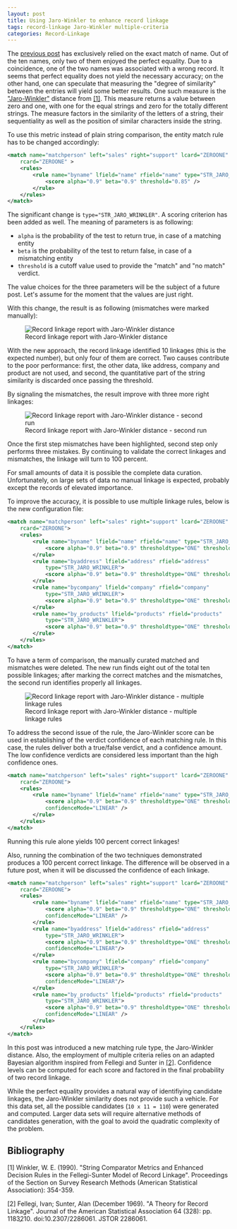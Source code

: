 ```yaml
---
layout: post
title: Using Jaro-Winkler to enhance record linkage
tags: record-linkage Jaro-Winkler multiple-criteria
categories: Record-Linkage
---
```


The <a href="/reco-link/2015-10-28/Basic-Model/">previous post</a> has exclusively relied on the exact match of name.  Out of the ten names, 
only two of them enjoyed the perfect equality. Due to a coincidence, one of the two names was associated with a wrong record. It seems that perfect equality does not yield the necessary accuracy; on the other hand, one can speculate that measuring the "degree of similarity" between the entries will yield some better results. One such measure is the 
<a href="https://en.wikipedia.org/wiki/Jaro%E2%80%93Winkler_distance">"Jaro-Winkler"</a> distance from <a href="#b1">[1]</a>. This measure returns a value between zero and one, with one for the equal strings and zero for the totally different strings. The measure factors in the similarity of the letters of a string, their sequentiality as well as the position of similar characters inside the string.  
<!--more-->

To use this metric instead of plain string comparison, the entity match rule has to be changed accordingly:

```xml
<match name="matchperson" left="sales" right="support" lcard="ZEROONE"
	rcard="ZEROONE" >
	<rules>
		<rule name="byname" lfield="name" rfield="name" type="STR_JARO_WRINKLER"  >
			<score alpha="0.9" beta="0.9" threshold="0.85" />
		</rule>
	</rules>
</match>
```
The significant change is ```type="STR_JARO_WRINKLER"```. A scoring criterion has been added as well. The meaning of parameters is as following:
* ```alpha``` is the probability of the test to return true, in case of a matching entity
* ```beta``` is the probability of the test to return false, in case of a mismatching entity
* ```threshold``` is a cutoff value used to provide the "match" and "no match" verdict.

The value choices for the three parameters will be the subject of a future post. Let's assume for the moment that the values are just right.

With this change, the result is as following (mismatches were marked manually):

<figure>
    <img src="{{'/static/img/recolink/jw2.png' | prepend: site.baseurl  }}" alt='Record linkage report with Jaro-Winkler distance' />
    <figcaption>Record linkage report with Jaro-Winkler distance</figcaption>
</figure>

With the new approach, the record linkage identified 10 linkages (this is the expected number), but only four of them are correct. Two causes contribute to the poor performance: first, the other data, like address, company and product are not used, and second, the quantitative part of the string similarity is discarded once passing the threshold.

By signaling the mismatches, the result improve with three more right linkages:

<figure>
    <img src="{{'/static/img/recolink/jw3.png' | prepend: site.baseurl  }}" alt='Record linkage report with Jaro-Winkler distance - second run' />
    <figcaption>Record linkage report with Jaro-Winkler distance - second run</figcaption>
</figure>

Once the first step mismatches have been highlighted, second step only performs three mistakes. By continuing to validate the correct linkages and mismatches, the linkage will turn to 100 percent.


For small amounts of data it is possible the complete data curation. Unfortunately, on large sets of data no manual linkage is expected, probably except the records of elevated importance.

To improve the accuracy, it is possible to use multiple linkage rules, below is the new configuration file:

```xml
<match name="matchperson" left="sales" right="support" lcard="ZEROONE"
	rcard="ZEROONE">
	<rules>
		<rule name="byname" lfield="name" rfield="name" type="STR_JARO_WRINKLER">
			<score alpha="0.9" beta="0.9" thresholdtype="ONE" threshold="0.85" />
		</rule>
		<rule name="byaddress" lfield="address" rfield="address"
			type="STR_JARO_WRINKLER">
			<score alpha="0.9" beta="0.9" thresholdtype="ONE" threshold="0.85" />
		</rule>
		<rule name="bycompany" lfield="company" rfield="company"
			type="STR_JARO_WRINKLER">
			<score alpha="0.9" beta="0.9" thresholdtype="ONE" threshold="0.85" />
		</rule>
		<rule name="by_products" lfield="products" rfield="products"
			type="STR_JARO_WRINKLER">
			<score alpha="0.9" beta="0.9" thresholdtype="ONE" threshold="0.85" />
		</rule>
	</rules>
</match>
```

To have a term of comparison, the manually curated matched and mismatches were deleted. The new run finds eight out of the total ten possible linkages; after marking the correct matches and the mismatches, the second run identifies properly all linkages.

<figure>
    <img src="{{'/static/img/recolink/jw_multi.png' | prepend: site.baseurl  }}" alt='Record linkage report with Jaro-Winkler distance - multiple linkage rules' />
    <figcaption>Record linkage report with Jaro-Winkler distance - multiple linkage rules</figcaption>
</figure>


To address the second issue of the rule, the Jaro-Winkler score can be used in establishing of the verdict confidence of each matching rule. In this case, the rules deliver both a true/false verdict, and a confidence amount. The low confidence verdicts are considered less important than the high confidence ones.

```xml
<match name="matchperson" left="sales" right="support" lcard="ZEROONE"
	rcard="ZEROONE">
	<rules>
		<rule name="byname" lfield="name" rfield="name" type="STR_JARO_WRINKLER">
			<score alpha="0.9" beta="0.9" thresholdtype="ONE" threshold="0.85" 
			confidenceMode="LINEAR" />
		</rule>
	</rules>
</match>
```

Running this rule alone yields 100 percent correct linkages!

Also, running the combination of the two techniques demonstrated produces a 100 percent correct linkage. The difference will be observed in a future post, when it will be discussed the confidence of each linkage.

```xml
<match name="matchperson" left="sales" right="support" lcard="ZEROONE"
	rcard="ZEROONE">
	<rules>
		<rule name="byname" lfield="name" rfield="name" type="STR_JARO_WRINKLER">
			<score alpha="0.9" beta="0.9" thresholdtype="ONE" threshold="0.85" 
			confidenceMode="LINEAR" />
		</rule>
		<rule name="byaddress" lfield="address" rfield="address"
			type="STR_JARO_WRINKLER">
			<score alpha="0.9" beta="0.9" thresholdtype="ONE" threshold="0.85" 
			confidenceMode="LINEAR"/>
		</rule>
		<rule name="bycompany" lfield="company" rfield="company"
			type="STR_JARO_WRINKLER">
			<score alpha="0.9" beta="0.9" thresholdtype="ONE" threshold="0.85" 
			confidenceMode="LINEAR"/>
		</rule>
		<rule name="by_products" lfield="products" rfield="products"
			type="STR_JARO_WRINKLER">
			<score alpha="0.9" beta="0.9" thresholdtype="ONE" threshold="0.85" 
			confidenceMode="LINEAR" />
		</rule>
	</rules>
</match>
```

In this post was introduced a new matching rule type, the Jaro-Winkler distance. Also, the employment of multiple criteria relies on an adapted Bayesian algorithm inspired from Fellegi and Sunter in <a href="#b2">[2]</a>. Confidence levels can be computed for each score and factored in the final probability of two record linkage.

While the perfect equality provides a natural way of identifiying candidate linkages, the Jaro-Winkler similarity does not provide such a vehicle. For this data set, all the possible candidates (```10 x 11 = 110```) were generated and computed. Larger data sets will require alternative methods of candidates generation, with the goal to avoid the quadratic complexity of the problem. 


<h2> Bibliography </h2>

<a name="b1"></a>[1] Winkler, W. E. (1990). "String Comparator Metrics and Enhanced Decision Rules in the Fellegi-Sunter Model of Record Linkage". Proceedings of the Section on Survey Research Methods (American Statistical Association): 354-359.

<a name="b1"></a> [2] Fellegi, Ivan; Sunter, Alan (December 1969). "A Theory for Record Linkage". Journal of the American Statistical Association 64 (328): pp. 1183ֱ210. doi:10.2307/2286061. JSTOR 2286061.
